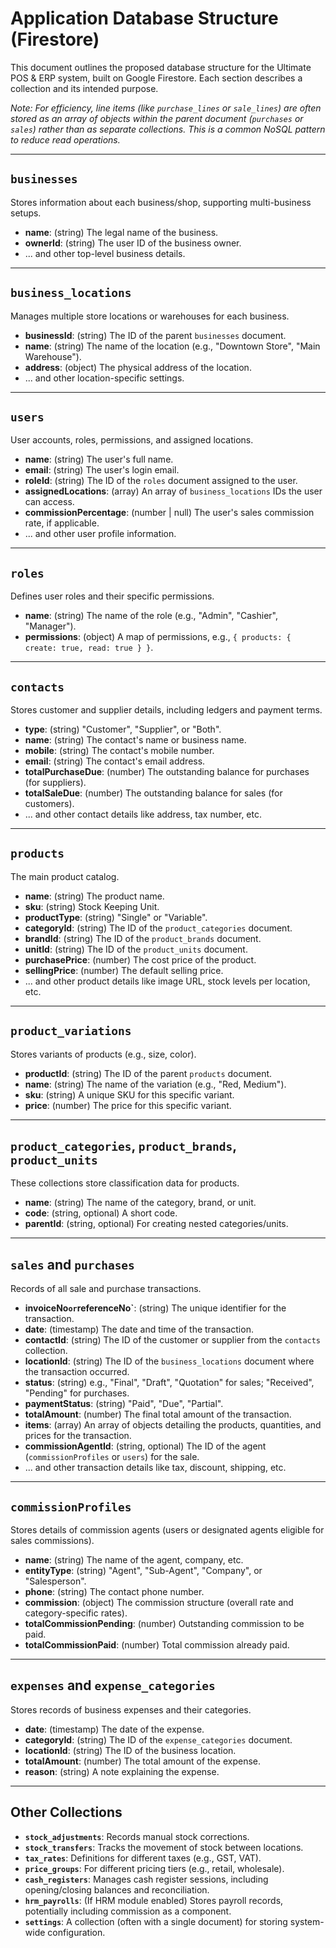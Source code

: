 # Application Database Structure (Firestore)

This document outlines the proposed database structure for the Ultimate POS & ERP system, built on Google Firestore. Each section describes a collection and its intended purpose.

*Note: For efficiency, line items (like `purchase_lines` or `sale_lines`) are often stored as an array of objects within the parent document (`purchases` or `sales`) rather than as separate collections. This is a common NoSQL pattern to reduce read operations.*

---

## `businesses`

Stores information about each business/shop, supporting multi-business setups.

-   **name**: (string) The legal name of the business.
-   **ownerId**: (string) The user ID of the business owner.
-   ... and other top-level business details.

---

## `business_locations`

Manages multiple store locations or warehouses for each business.

-   **businessId**: (string) The ID of the parent `businesses` document.
-   **name**: (string) The name of the location (e.g., "Downtown Store", "Main Warehouse").
-   **address**: (object) The physical address of the location.
-   ... and other location-specific settings.

---

## `users`

User accounts, roles, permissions, and assigned locations.

-   **name**: (string) The user's full name.
-   **email**: (string) The user's login email.
-   **roleId**: (string) The ID of the `roles` document assigned to the user.
-   **assignedLocations**: (array) An array of `business_locations` IDs the user can access.
-   **commissionPercentage**: (number | null) The user's sales commission rate, if applicable.
-   ... and other user profile information.

---

## `roles`

Defines user roles and their specific permissions.

-   **name**: (string) The name of the role (e.g., "Admin", "Cashier", "Manager").
-   **permissions**: (object) A map of permissions, e.g., `{ products: { create: true, read: true } }`.

---

## `contacts`

Stores customer and supplier details, including ledgers and payment terms.

-   **type**: (string) "Customer", "Supplier", or "Both".
-   **name**: (string) The contact's name or business name.
-   **mobile**: (string) The contact's mobile number.
-   **email**: (string) The contact's email address.
-   **totalPurchaseDue**: (number) The outstanding balance for purchases (for suppliers).
-   **totalSaleDue**: (number) The outstanding balance for sales (for customers).
-   ... and other contact details like address, tax number, etc.

---

## `products`

The main product catalog.

-   **name**: (string) The product name.
-   **sku**: (string) Stock Keeping Unit.
-   **productType**: (string) "Single" or "Variable".
-   **categoryId**: (string) The ID of the `product_categories` document.
-   **brandId**: (string) The ID of the `product_brands` document.
-   **unitId**: (string) The ID of the `product_units` document.
-   **purchasePrice**: (number) The cost price of the product.
-   **sellingPrice**: (number) The default selling price.
-   ... and other product details like image URL, stock levels per location, etc.

---

## `product_variations`

Stores variants of products (e.g., size, color).

-   **productId**: (string) The ID of the parent `products` document.
-   **name**: (string) The name of the variation (e.g., "Red, Medium").
-   **sku**: (string) A unique SKU for this specific variant.
-   **price**: (number) The price for this specific variant.

---

## `product_categories`, `product_brands`, `product_units`

These collections store classification data for products.

-   **name**: (string) The name of the category, brand, or unit.
-   **code**: (string, optional) A short code.
-   **parentId**: (string, optional) For creating nested categories/units.

---

## `sales` and `purchases`

Records of all sale and purchase transactions.

-   **invoiceNo` or `referenceNo`**: (string) The unique identifier for the transaction.
-   **date**: (timestamp) The date and time of the transaction.
-   **contactId**: (string) The ID of the customer or supplier from the `contacts` collection.
-   **locationId**: (string) The ID of the `business_locations` document where the transaction occurred.
-   **status**: (string) e.g., "Final", "Draft", "Quotation" for sales; "Received", "Pending" for purchases.
-   **paymentStatus**: (string) "Paid", "Due", "Partial".
-   **totalAmount**: (number) The final total amount of the transaction.
-   **items**: (array) An array of objects detailing the products, quantities, and prices for the transaction.
-   **commissionAgentId**: (string, optional) The ID of the agent (`commissionProfiles` or `users`) for the sale.
-   ... and other transaction details like tax, discount, shipping, etc.

---

## `commissionProfiles`

Stores details of commission agents (users or designated agents eligible for sales commissions).

-   **name**: (string) The name of the agent, company, etc.
-   **entityType**: (string) "Agent", "Sub-Agent", "Company", or "Salesperson".
-   **phone**: (string) The contact phone number.
-   **commission**: (object) The commission structure (overall rate and category-specific rates).
-   **totalCommissionPending**: (number) Outstanding commission to be paid.
-   **totalCommissionPaid**: (number) Total commission already paid.

---

## `expenses` and `expense_categories`

Stores records of business expenses and their categories.

-   **date**: (timestamp) The date of the expense.
-   **categoryId**: (string) The ID of the `expense_categories` document.
-   **locationId**: (string) The ID of the business location.
-   **totalAmount**: (number) The total amount of the expense.
-   **reason**: (string) A note explaining the expense.

---

## Other Collections

-   **`stock_adjustments`**: Records manual stock corrections.
-   **`stock_transfers`**: Tracks the movement of stock between locations.
-   **`tax_rates`**: Definitions for different taxes (e.g., GST, VAT).
-   **`price_groups`**: For different pricing tiers (e.g., retail, wholesale).
-   **`cash_registers`**: Manages cash register sessions, including opening/closing balances and reconciliation.
-   **`hrm_payrolls`**: (If HRM module enabled) Stores payroll records, potentially including commission as a component.
-   **`settings`**: A collection (often with a single document) for storing system-wide configuration.
